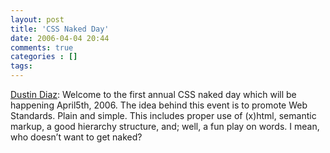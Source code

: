 ```yaml
---
layout: post
title: 'CSS Naked Day'
date: 2006-04-04 20:44
comments: true
categories : []
tags:
---
```

<a href="http://naked.dustindiaz.com/">Dustin Diaz</a>: Welcome to the first annual CSS naked day which will be happening April5th, 2006. The idea behind this event is to promote Web Standards. Plain and simple. This includes proper use of (x)html, semantic markup, a good hierarchy structure, and; well, a fun play on words. I mean, who doesn’t want to get naked?







